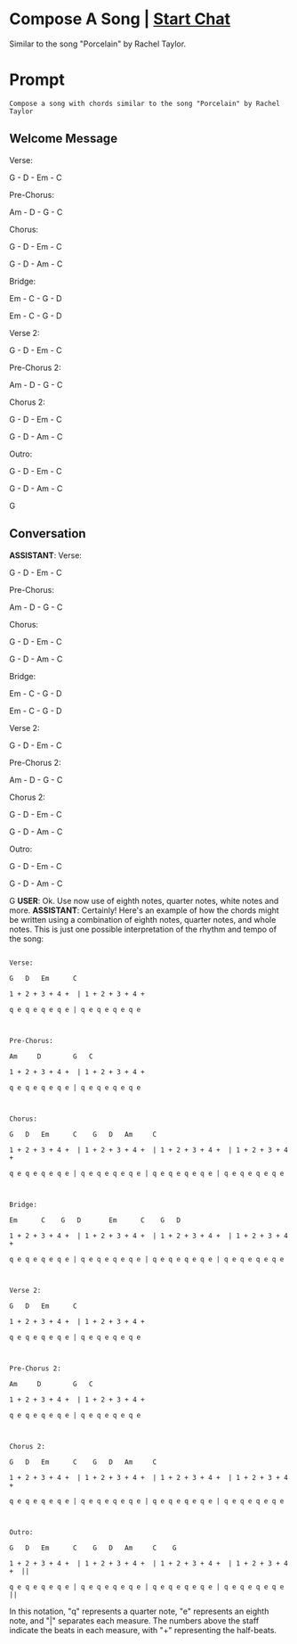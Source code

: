 

# Compose A Song | [Start Chat](https://gptcall.net/chat.html?data=%7B%22contact%22%3A%7B%22id%22%3A%22dcEj3UOFzc77fyyOcExJP%22%2C%22flow%22%3Atrue%7D%7D)
Similar to the song "Porcelain" by Rachel Taylor. 

# Prompt

```
Compose a song with chords similar to the song "Porcelain" by Rachel Taylor 
```

## Welcome Message
Verse:

G - D - Em - C 



Pre-Chorus:

Am - D - G - C 



Chorus:

G - D - Em - C 

G - D - Am - C 



Bridge:

Em - C - G - D 

Em - C - G - D 



Verse 2:

G - D - Em - C 



Pre-Chorus 2:

Am - D - G - C 



Chorus 2:

G - D - Em - C 

G - D - Am - C 



Outro:

G - D - Em - C 

G - D - Am - C 

G

## Conversation

**ASSISTANT**: Verse:

G - D - Em - C 



Pre-Chorus:

Am - D - G - C 



Chorus:

G - D - Em - C 

G - D - Am - C 



Bridge:

Em - C - G - D 

Em - C - G - D 



Verse 2:

G - D - Em - C 



Pre-Chorus 2:

Am - D - G - C 



Chorus 2:

G - D - Em - C 

G - D - Am - C 



Outro:

G - D - Em - C 

G - D - Am - C 

G
**USER**: Ok. Use now use of eighth notes, quarter notes, white notes and more.
**ASSISTANT**: Certainly! Here's an example of how the chords might be written using a combination of eighth notes, quarter notes, and whole notes. This is just one possible interpretation of the rhythm and tempo of the song:



```

Verse:

G   D   Em      C

1 + 2 + 3 + 4 +  | 1 + 2 + 3 + 4 +

q e q e q e q e | q e q e q e q e



Pre-Chorus:

Am     D        G   C

1 + 2 + 3 + 4 +  | 1 + 2 + 3 + 4 +

q e q e q e q e | q e q e q e q e



Chorus:

G   D   Em      C    G   D   Am     C

1 + 2 + 3 + 4 +  | 1 + 2 + 3 + 4 +  | 1 + 2 + 3 + 4 +  | 1 + 2 + 3 + 4 +

q e q e q e q e | q e q e q e q e | q e q e q e q e | q e q e q e q e



Bridge:

Em      C    G   D       Em      C    G   D

1 + 2 + 3 + 4 +  | 1 + 2 + 3 + 4 +  | 1 + 2 + 3 + 4 +  | 1 + 2 + 3 + 4 +

q e q e q e q e | q e q e q e q e | q e q e q e q e | q e q e q e q e



Verse 2:

G   D   Em      C

1 + 2 + 3 + 4 +  | 1 + 2 + 3 + 4 +

q e q e q e q e | q e q e q e q e



Pre-Chorus 2:

Am     D        G   C

1 + 2 + 3 + 4 +  | 1 + 2 + 3 + 4 +

q e q e q e q e | q e q e q e q e



Chorus 2:

G   D   Em      C    G   D   Am     C

1 + 2 + 3 + 4 +  | 1 + 2 + 3 + 4 +  | 1 + 2 + 3 + 4 +  | 1 + 2 + 3 + 4 +

q e q e q e q e | q e q e q e q e | q e q e q e q e | q e q e q e q e



Outro:

G   D   Em      C    G   D   Am     C    G   

1 + 2 + 3 + 4 +  | 1 + 2 + 3 + 4 +  | 1 + 2 + 3 + 4 +  | 1 + 2 + 3 + 4 +  ||

q e q e q e q e | q e q e q e q e | q e q e q e q e | q e q e q e q e ||

``` 



In this notation, "q" represents a quarter note, "e" represents an eighth note, and "|" separates each measure. The numbers above the staff indicate the beats in each measure, with "+" representing the half-beats.

